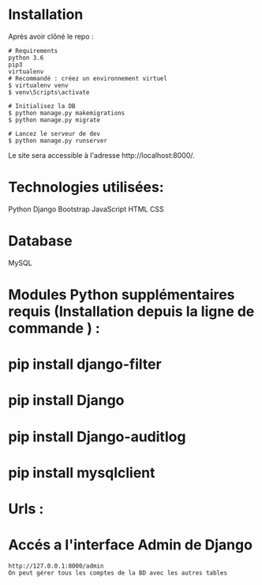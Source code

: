 # Installation
Après avoir clôné le repo :

    # Requirements
    python 3.6
    pip3
    virtualenv
    # Recommandé : créez un environnement virtuel
    $ virtualenv venv
    $ venv\Scripts\activate
    
    # Initialisez la DB
    $ python manage.py makemigrations
    $ python manage.py migrate
    
    # Lancez le serveur de dev
    $ python manage.py runserver

Le site sera accessible à l'adresse http://localhost:8000/.
# Technologies utilisées:
Python
Django
Bootstrap
JavaScript
HTML
CSS
# Database
MySQL
# Modules Python supplémentaires requis (Installation depuis la ligne de commande ) :
 # pip install django-filter 
 # pip install Django 
 # pip install Django-auditlog
 # pip install mysqlclient

# Urls :
  # Accés a l'interface Admin de Django
    http://127.0.0.1:8000/admin 
    On peut gérer tous les comptes de la BD avec les autres tables 


